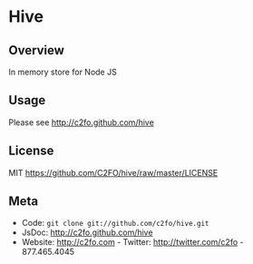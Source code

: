 Hive
=========

Overview
--------

In memory store for Node JS

Usage
-----

Please see <http://c2fo.github.com/hive>

License
-------

MIT <https://github.com/C2FO/hive/raw/master/LICENSE>

Meta
----

* Code: `git clone git://github.com/c2fo/hive.git`
* JsDoc: <http://c2fo.github.com/hive>
* Website:  <http://c2fo.com> - Twitter: <http://twitter.com/c2fo> - 877.465.4045
